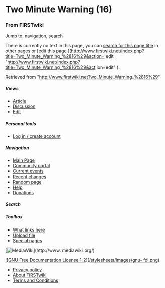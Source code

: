 # Two Minute Warning (16)

### From FIRSTwiki

Jump to: navigation, search

There is currently no text in this page, you can [search for this page
title](Special:Search/Two_Minute_Warning_%2816%29
"Special:Search/Two Minute Warning \(16\)" ) in other pages or [edit this page
](http://www.firstwiki.net/index.php?title=Two_Minute_Warning_%2816%29&action=
edit "http://www.firstwiki.net/index.php?title=Two_Minute_Warning_%2816%29&act
ion=edit" ).

Retrieved from
"<http://www.firstwiki.netTwo_Minute_Warning_%2816%29>"

##### Views

  * [Article](/index.php?title=Two_Minute_Warning_%2816%29&action=edit)
  * [Discussion](/index.php?title=Talk:Two_Minute_Warning_%2816%29&action=edit)
  * [Edit](/index.php?title=Two_Minute_Warning_%2816%29&action=edit)

##### Personal tools

  * [Log in / create account](/index.php?title=Special:Userlogin&returnto=Two_Minute_Warning_\(16\))

[](Main_Page "Main Page" )

##### Navigation

  * [Main Page](Main_Page)
  * [Community portal](FIRSTwiki:Community_portal)
  * [Current events](Current_events)
  * [Recent changes](Special:Recentchanges)
  * [Random page](Special:Random)
  * [Help](Help:Contents)
  * [Donations](FIRSTwiki:Site_support)

##### Search



##### Toolbox

  * [What links here](Special:Whatlinkshere/Two_Minute_Warning_%2816%29)
  * [Upload file](Special:Upload)
  * [Special pages](Special:Specialpages)

[![MediaWiki](/skins/common/images/poweredby_mediawiki_88x31.png)](http://www.
mediawiki.org/)

[![GNU Free Documentation License 1.2](/stylesheets/images/gnu-
fdl.png)](http://www.gnu.org/copyleft/fdl.html)

  * [Privacy policy](FIRSTwiki:Privacy_policy "FIRSTwiki:Privacy policy" )
  * [About FIRSTwiki](FIRSTwiki:About "FIRSTwiki:About" )
  * [Terms and Conditions](FIRSTwiki:Terms_and_conditions "FIRSTwiki:Terms and conditions" )

